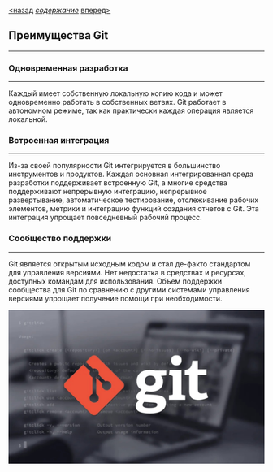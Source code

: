 [ <назад](warpgit.md) [*содержание*](readme.md) [вперед>](installation.md)

## Преимущества Git
---
### Одновременная разработка
---
Каждый имеет собственную локальную копию кода и может одновременно работать в собственных ветвях. Git работает в автономном режиме, так как практически каждая операция является локальной.

### Встроенная интеграция
---
Из-за своей популярности Git интегрируется в большинство инструментов и продуктов. Каждая основная интегрированная среда разработки поддерживает встроенную Git, а многие средства поддерживают непрерывную интеграцию, непрерывное развертывание, автоматическое тестирование, отслеживание рабочих элементов, метрики и интеграцию функций создания отчетов с Git. Эта интеграция упрощает повседневный рабочий процесс.

### Сообщество поддержки
---
Git является открытым исходным кодом и стал де-факто стандартом для управления версиями. Нет недостатка в средствах и ресурсах, доступных командам для использования. Объем поддержки сообщества для Git по сравнению с другими системами управления версиями упрощает получение помощи при необходимости.

![](advantages.png)